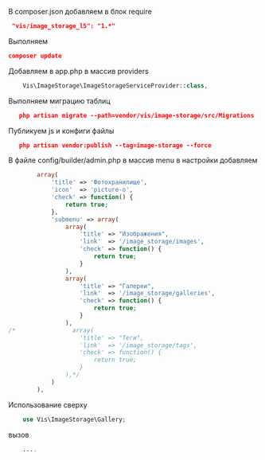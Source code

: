 
В composer.json добавляем в блок require
```json
 "vis/image_storage_l5": "1.*"
```

Выполняем
```json
composer update
```

Добавляем в app.php в массив providers
```php
    Vis\ImageStorage\ImageStorageServiceProvider::class,
```

Выполняем миграцию таблиц
```json
   php artisan migrate --path=vendor/vis/image-storage/src/Migrations
```

Публикуем js и конфиги файлы
```json
   php artisan vendor:publish --tag=image-storage --force
```

В файле config/builder/admin.php в массив menu в настройки добавляем
```php
        array(
            'title' => 'Фотохранилище',
            'icon'  => 'picture-o',
            'check' => function() {
                return true;
            },
            'submenu' => array(
                array(
                    'title' => "Изображения",
                    'link'  => '/image_storage/images',
                    'check' => function() {
                        return true;
                    }
                ),
                array(
                    'title' => "Галереи",
                    'link'  => '/image_storage/galleries',
                    'check' => function() {
                        return true;
                    }
                ),
/*                array(
                    'title' => "Теги",
                    'link'  => '/image_storage/tags',
                    'check' => function() {
                        return true;
                    }
                ),*/
            )
        ),
```

Использование
сверху
```php
    use Vis\ImageStorage\Gallery;
```

вызов

```php
    ....
```
